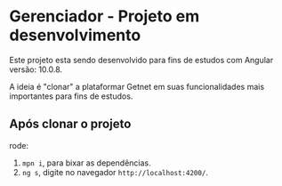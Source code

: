 # Gerenciador - Projeto em desenvolvimento

Este projeto esta sendo desenvolvido para fins de estudos com Angular versão: 10.0.8.

A ideia é "clonar" a plataformar Getnet em suas funcionalidades mais importantes para fins de estudos. 

## Após clonar o projeto 

rode:
1. `mpn i`, para bixar as dependências.
2. `ng s`, digite no navegador `http://localhost:4200/`.


